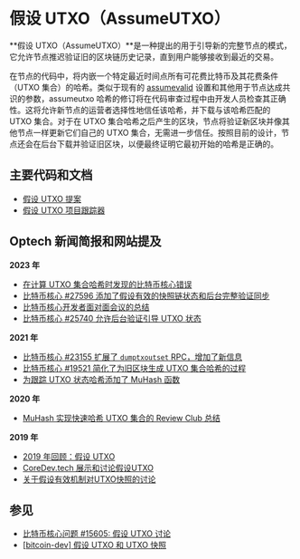 # 假设 UTXO（AssumeUTXO）

**假设 UTXO（AssumeUTXO）**是一种提出的用于引导新的完整节点的模式，它允许节点推迟验证旧的区块链历史记录，直到用户能够接收到最近的交易。

在节点的代码中，将内嵌一个特定最近时间点所有可花费比特币及其花费条件（UTXO 集合）的哈希。类似于现有的 [assumevalid](https://bitcoincore.org/en/2017/03/08/release-0.14.0/#assumed-valid-blocks) 设置和其他用于节点达成共识的参数，assumeutxo 哈希的修订将在代码审查过程中由开发人员检查其正确性。这将允许新节点的运营者选择性地信任该哈希，并下载与该哈希匹配的 UTXO 集合。对于在 UTXO 集合哈希之后产生的区块，节点将验证新区块并像其他节点一样更新它们自己的 UTXO 集合，无需进一步信任。按照目前的设计，节点还会在后台下载并验证旧区块，以便最终证明它最初开始的哈希是正确的。

## 主要代码和文档

* [假设 UTXO 提案](https://github.com/jamesob/assumeutxo-docs/tree/2019-04-proposal/proposal)
* [假设 UTXO 项目跟踪器](https://github.com/bitcoin/bitcoin/pull/27596)

## Optech 新闻简报和网站提及

**2023 年**

* [在计算 UTXO 集合哈希时发现的比特币核心错误](https://bitcoinops.org/en/newsletters/2023/10/25/#bitcoin-utxo-set-summary-hash-replacement)
* [比特币核心 #27596 添加了假设有效的快照链状态和后台完整验证同步](https://bitcoinops.org/en/newsletters/2023/10/11/#bitcoin-core-27596)
* [比特币核心开发者面对面会议的总结](https://bitcoinops.org/en/newsletters/2023/05/17/#summaries-of-bitcoin-core-developers-in-person-meeting)
* [比特币核心 #25740 允许后台验证引导 UTXO 状态](https://bitcoinops.org/en/newsletters/2023/03/15/#bitcoin-core-25740)

**2021 年**

* [比特币核心 #23155 扩展了 `dumptxoutset` RPC，增加了新信息](https://bitcoinops.org/en/newsletters/2021/12/08/#bitcoin-core-23155)
* [比特币核心 #19521 简化了为旧区块生成 UTXO 集合哈希的过程](https://bitcoinops.org/en/newsletters/2021/05/05/#bitcoin-core-19521)
* [为跟踪 UTXO 状态哈希添加了 MuHash 函数](https://bitcoinops.org/en/newsletters/2021/01/13/#bitcoin-core-19055)

**2020 年**

* [MuHash 实现快速哈希 UTXO 集合的 Review Club 总结](https://bitcoinops.org/en/newsletters/2020/11/11/#bitcoin-core-pr-review-club)

**2019 年**

* [2019 年回顾：假设 UTXO](https://bitcoinops.org/en/newsletters/2019/12/28/#assumeutxo)
* [CoreDev.tech 展示和讨论假设UTXO](https://bitcoinops.org/en/newsletters/2019/06/12/#assume-utxo-demo)
* [关于假设有效机制对UTXO快照的讨论](https://bitcoinops.org/en/newsletters/2019/04/09/#discussion-about-an-assumed-valid-mechanism-for-utxo-snapshots)

## 参见

* [比特币核心问题 #15605: 假设 UTXO 讨论](https://github.com/bitcoin/bitcoin/issues/15605)
* [\[bitcoin-dev\] 假设 UTXO 和 UTXO 快照](https://lists.linuxfoundation.org/pipermail/bitcoin-dev/2019-April/016825.html)
